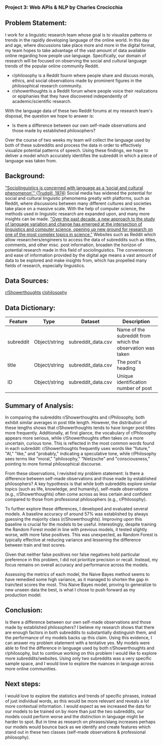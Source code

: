 ### Project 3: Web APIs & NLP by Charles Crocicchia

## Problem Statement:
I work for a linguistic research team whose goal is to visualize patterns or trends in the rapidly developing language of the online world. In this day and age, where discussions take place more and more in the digital format, my team hopes to take advantage of the vast amount of data available online regarding how people use language. Specifically, our domain of research will be focused on observing the social and cultural language trends of the popular online community Reddit.

- r/philosophy is a Reddit fourm where people share and discuss morals, ethics, and social observations made by prominent figures in the philosophical research community.
- r/showerthoughts is a Reddit forum where people voice their realizations or epiphanies that they have discovered independently of academic/scientific research.

With the language data of these two Reddit forums at my research team's disposal, the question we hope to answer is:
- Is there a difference between our own self-made observations and those made by established philosophers?

Over the course of two weeks my team will collect the language used by both of these subreddits and process the data in order to effectively visualize potential patterns of speech.
Using these findings, we hope to deliver a model which accurately identifies the subreddit in which a piece of language was taken from.


## Background:
["Sociolinguistics is concerned with language as a ‘social and cultural phenomenon’." (Trudgill, 1974)](https://www.sheffield.ac.uk/linguistics/home/all-about-linguistics/about-website/branches-linguistics/sociolinguistics)
Social media has widened the potential for social and cultural linguistic phenomema greatly with platforms, such as Reddit, where discussions between many different cultures and societies take place on a massive scale. With the help of computer science, the methods used in linguistic research are expanded upon, and many more insights can be made.
["Over the past decade, a new approach to the study of language variation and change has emerged at the intersection of linguistics and computer science, opening up new ground for research on one of the most complex topics in science."](https://www.frontiersin.org/research-topics/9580/computational-sociolinguistics)
Websites such as Reddit which allow researchers/engineers to access the data of subreddits such as titles, comments, and other misc. post information, broaden the horizon of potential research made in this field of sociolinguistics. The conveniences and ease of information provided by the digital age means a vast amount of data to be explored and make insights from, which has propelled many fields of research, especially linguistics.

## Data Sources:
[r/Showerthoughts](https://www.reddit.com/r/Showerthoughts/)
[r/philosophy](https://www.reddit.com/r/philosophy/)

## Data Dictionary:
|Feature|Type|Dataset|Description|
|---|---|---|---|
|subreddit|Object/string|subreddit_data.csv|Name of the subreddit from which the observation was taken|
|title|Object/string|subreddit_data.csv|The post's heading|
|ID|Object/string|subreddit_data.csv|Unique identification number of post|


## Summary of Analysis:

In comparing the subreddits r/Showerthoughts and r/Philosophy, both exhibit similar averages in post title length. However, the distribution of these lengths shows that r/Showerthoughts tends to have longer post titles more frequently. Additionally, at first glance, the vocabulary of r/Philosophy appears more serious, while r/Showerthoughts often takes on a more uncertain, curious tone. This is reflected in the most common words found in each subreddit: r/Showerthoughts frequently uses words like "future," "AI," "like," and "probably," indicating a speculative tone, while r/Philosophy sees terms like "moral," "philosophy," "Nietzsche" and "consciousness," pointing to more formal philosophical discourse.

From these observations, I revisited my problem statement: Is there a difference between self-made observations and those made by established philosophers? A key hypothesis is that while both subreddits explore similar topics (such as life, knowledge, and humanity), self-made observations (e.g., r/Showerthoughts) often come across as less certain and confident compared to those from professional philosophers (e.g., r/Philosophy).

To further explore these differences, I developed and evaluated several models. A baseline accuracy of around 57% was established by always guessing the majority class (r/Showerthoughts). Improving upon this baseline is crucial for the models to be useful. Interestingly, despite training the Random Forest model in line with previous models, it tested slightly worse, with more false positives. This was unexpected, as Random Forest is typically effective at reducing variance and lessening the difference between train and test scores.

Given that neither false positives nor false negatives hold particular preference in this problem, I did not prioritize precision or recall. Instead, my focus remains on overall accuracy and performance across the models.

Assessing the metrics of each model, the Naive Bayes method seems to have remedied some high variance, as it managed to shorten the gap in train/test scores the most. This Naive Bayes model, proving to generalize to new unseen data the best, is what I chose to push forward as my production model.


## Conclusion:
Is there a difference between our own self-made observations and those made by established philosophers? I believe my research shows that there are enough factors in both subreddits to substantially distinguish them, and the performance of my models backs up this claim. Using this evidence, I can answer my problem statement with a tentative yes. My models were able to find the difference in language used by both r/Showerthoughts and r/philosophy, but to continue working on this problem I would like to explore more subreddits/websites. Using only two subreddits was a very specific sample space, and I would love to explore the nuances in language across more online communities.

## Next steps:
I would love to explore the statistics and trends of specific phrases, instead of just individual words, as this would be more relevant and reveals a lot more contextual information.
I would expect as we increased the data for our models to be trained on by more than just the two subreddits, our models could perform worse and the distinction in language might be harder to spot. But in time as research on phrases/slang increases perhaps our models would bounce back as we identify and create features which stand out in these two classes (self-made observations & professional philosophy).




















